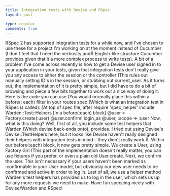 ```yaml
---
title: Integration tests with Devise and RSpec
layout: post

type: regular
comments: true
---
```


RSpec 2 has supported integration tests for a while now, and I've chosen to use
these for a project I'm working on at the moment instead of Cucumber (I don't
feel that I need the verbosity andÂ English-like structure Cucumber provides
given that it a more complex process to write tests).
A bit of a problem I've come across recently is how to get a Devise user signed
in to your application in your tests, given that integration tests don't really
give you any access to either the session or the controller (This rules out
manually setting ID's in the session, or stubbing out current_user. As it turns
out, the implementation of it is pretty simple, but I did have to do a bit of
browsing and piece a few bits together to work out a nice way of doing it.
Here is the code you can use (You would normally place this within a before(:
each) filter in your routes spec (Which is what an integration test in RSpec is
called):
[At top of spec file, after require 'spec_helper'
include Warden::Test::Helpers
[In a before(:each) block]
@user = Factory.create(:user)
@user.confirm!
login_as @user, :scope => :user
Now, what is this doing? Well, first of all, you include some test helpers that
Warden (Which devise back-ends onto), provides. I tried out using Devise's
Devise::TestHelpers here, but it looks like Devise haven't really designed
their helpers with integration tests in mind - they didn't really work.Â 
Within our before(:each) block, it now gets pretty simple. We create a User,
using Factory Girl (This part of the implementation doesn't really matter, you
can use fixtures if you prefer, or even a plain old User.create.
Next, we confirm the user. This isn't necessary if your users haven't been
marked as :confirmable in your User model, but obviously our new user needs to
be confirmed and active in order to log in.
Last of all, we use a helper method Warden's test helpers has provided us to
log in the user, which sets us up for any more requests we need to make.
Have fun speccing nicely with Devise/Warden and RSpec!

